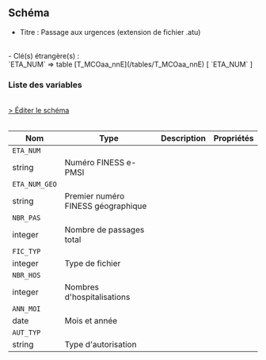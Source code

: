 ## Schéma

- Titre : Passage aux urgences (extension de fichier .atu)
<br />
- Clé(s) étrangère(s) : <br />
`ETA_NUM` => table [T_MCOaa_nnE](/tables/T_MCOaa_nnE) [ `ETA_NUM` ]<br />

### Liste des variables
<br />
<div>
    <a href="https://gitlab.com/healthdatahub/schema-snds/edit/master/schemas/PMSI/PMSI%20MCO/T_SUPaa_nnATU.json"  
    arget="_blank" rel="noopener noreferrer">> Éditer le schéma</a>
    <OutboundLink />
</div>
<br />

Nom|Type|Description|Propriétés
-|-|-|-
`ETA_NUM`|
string|Numéro FINESS e-PMSI||
`ETA_NUM_GEO`|
string|Premier numéro FINESS géographique||
`NBR_PAS`|
integer|Nombre de passages total||
`FIC_TYP`|
integer|Type de fichier||
`NBR_HOS`|
integer|Nombres d&#x27;hospitalisations||
`ANN_MOI`|
date|Mois et année||
`AUT_TYP`|
string|Type d&#x27;autorisation||

